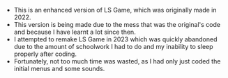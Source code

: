  - This is an enhanced version of LS Game, which was originally made in 2022.
 - This version is being made due to the mess that was the original's code and because I have learnt a lot since then.
 - I attempted to remake LS Game in 2023 which was quickly abandoned due to the amount of schoolwork I had to do and my inability to sleep properly after coding.
 - Fortunately, not too much time was wasted, as I had only just coded the initial menus and some sounds.
